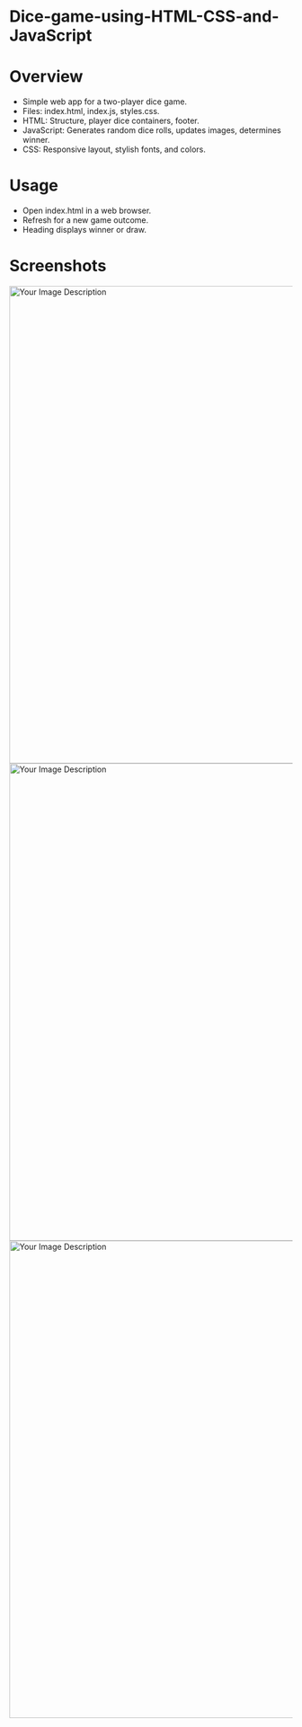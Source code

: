 # Dice-game-using-HTML-CSS-and-JavaScript

# Overview
+ Simple web app for a two-player dice game.
+ Files: index.html, index.js, styles.css.
+ HTML: Structure, player dice containers, footer.
+ JavaScript: Generates random dice rolls, updates images, determines winner.
+ CSS: Responsive layout, stylish fonts, and colors.
  
# Usage
+ Open index.html in a web browser.
+ Refresh for a new game outcome.
+ Heading displays winner or draw.

# Screenshots
<img src="https://github.com/sachinkumar118/Dice-game-using-HTML-CSS-and-JavaScript/assets/117358751/e2355385-017e-44ca-b615-ede526b3cac4" alt="Your Image Description" width="850"/>

<img src="https://github.com/sachinkumar118/Dice-game-using-HTML-CSS-and-JavaScript/assets/117358751/e7c321c7-ff95-46d4-8b92-773169af4fb6" alt="Your Image Description" width="850"/>

<img src="https://github.com/sachinkumar118/Dice-game-using-HTML-CSS-and-JavaScript/assets/117358751/a9adca0d-864a-4845-9028-c5b53b79f355" alt="Your Image Description" width="850"/>

